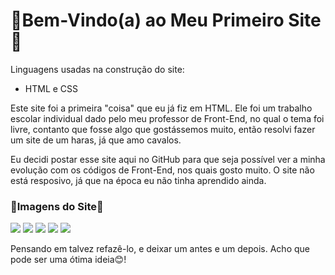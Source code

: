 <h1>🌼Bem-Vindo(a) ao Meu Primeiro Site🌼</h1>

Linguagens usadas na construção do site:
<ul>
  <li> HTML e CSS </li>
</ul>

Este site foi a primeira "coisa" que eu já fiz em HTML. Ele foi um trabalho escolar individual dado pelo meu professor de Front-End, no qual o tema foi livre, contanto que fosse algo que gostássemos muito, então resolvi fazer um site de um haras, já que amo cavalos.

Eu decidi postar esse site aqui no GitHub para que seja possível ver a minha evolução com os códigos de Front-End, nos quais gosto muito. O site não está resposivo, já que na época eu não tinha aprendido ainda.

<h3>🌼Imagens do Site🌼</h3>
<img src="https://user-images.githubusercontent.com/99284224/199636164-4b111425-6224-43e3-ac08-79c8f4738cc7.png">
<img src="https://user-images.githubusercontent.com/99284224/199636244-7d82ef47-1735-4637-b321-13ee02b368dc.png">
<img src="https://user-images.githubusercontent.com/99284224/199636342-577c95bb-b6ab-4bcd-a43c-0137a70d97e2.png">
<img src="https://user-images.githubusercontent.com/99284224/199636387-40d48043-a6e7-49f1-8fcc-771d626e0209.png">
<img src="https://user-images.githubusercontent.com/99284224/199636752-9f3febd4-b2ed-4419-9466-eb0bcff64e58.png">

Pensando em talvez refazê-lo, e deixar um antes e um depois. Acho que pode ser uma ótima ideia😊!
